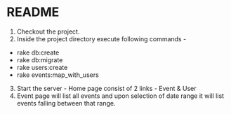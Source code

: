 # README

1. Checkout the project.
2. Inside the project directory execute following commands -
  - rake db:create
  - rake db:migrate
  - rake users:create
  - rake events:map_with_users
3. Start the server - Home page consist of 2 links - Event & User
4. Event page will list all events and upon selection of date range it will list events falling between that range.

